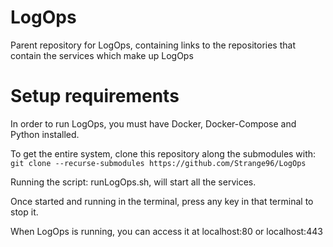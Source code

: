 # LogOps
Parent repository for LogOps, containing links to the repositories that contain the services which make up LogOps

# Setup requirements
In order to run LogOps, you must have Docker, Docker-Compose and Python installed.

To get the entire system, clone this repository along the submodules with:
 `git clone --recurse-submodules https://github.com/Strange96/LogOps`

Running the script: runLogOps.sh, will start all the services.

Once started and running in the terminal, press any key in that terminal to stop it.

When LogOps is running, you can access it at localhost:80 or localhost:443
